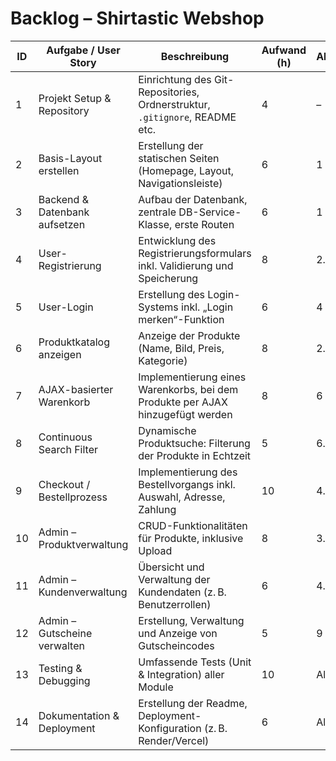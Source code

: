 # Backlog – Shirtastic Webshop

| ID  | Aufgabe / User Story           | Beschreibung                                                                 | Aufwand (h) | Abhängigkeiten | Tags                 |
|-----|-------------------------------|------------------------------------------------------------------------------|-------------|----------------|----------------------|
| 1   | Projekt Setup & Repository    | Einrichtung des Git-Repositories, Ordnerstruktur, `.gitignore`, README etc. | 4           | –              | Setup, Git           |
| 2   | Basis-Layout erstellen        | Erstellung der statischen Seiten (Homepage, Layout, Navigationsleiste)      | 6           | 1              | Frontend             |
| 3   | Backend & Datenbank aufsetzen| Aufbau der Datenbank, zentrale DB-Service-Klasse, erste Routen              | 6           | 1              | Backend, DB          |
| 4   | User-Registrierung            | Entwicklung des Registrierungsformulars inkl. Validierung und Speicherung   | 8           | 2.3            | User, Registration   |
| 5   | User-Login                    | Erstellung des Login-Systems inkl. „Login merken“-Funktion                   | 6           | 4              | User, Login          |
| 6   | Produktkatalog anzeigen       | Anzeige der Produkte (Name, Bild, Preis, Kategorie)                          | 8           | 2.3            | Product, Frontend    |
| 7   | AJAX-basierter Warenkorb      | Implementierung eines Warenkorbs, bei dem Produkte per AJAX hinzugefügt werden | 8        | 6              | AJAX, Cart           |
| 8   | Continuous Search Filter      | Dynamische Produktsuche: Filterung der Produkte in Echtzeit                 | 5           | 6.7            | AJAX, Search         |
| 9   | Checkout / Bestellprozess     | Implementierung des Bestellvorgangs inkl. Auswahl, Adresse, Zahlung         | 10          | 4.7            | Order, Checkout      |
| 10  | Admin – Produktverwaltung     | CRUD-Funktionalitäten für Produkte, inklusive Upload                        | 8           | 3.6            | Admin, Product       |
| 11  | Admin – Kundenverwaltung      | Übersicht und Verwaltung der Kundendaten (z. B. Benutzerrollen)             | 6           | 4.5            | Admin, Customer      |
| 12  | Admin – Gutscheine verwalten  | Erstellung, Verwaltung und Anzeige von Gutscheincodes                       | 5           | 9              | Admin, Coupons       |
| 13  | Testing & Debugging           | Umfassende Tests (Unit & Integration) aller Module                          | 10          | Alle           | Testing              |
| 14  | Dokumentation & Deployment    | Erstellung der Readme, Deployment-Konfiguration (z. B. Render/Vercel)       | 6           | Alle           | Documentation        |
